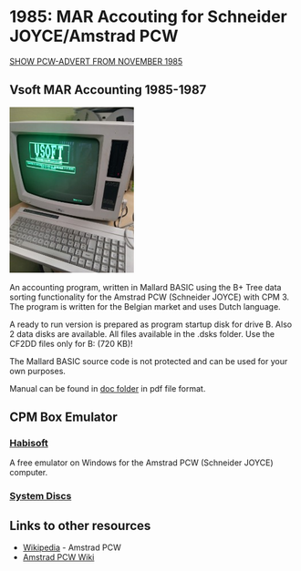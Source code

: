 # 1985: MAR Accouting for Schneider JOYCE/Amstrad PCW

[SHOW PCW-ADVERT FROM NOVEMBER 1985][DIDECAR]

## Vsoft MAR Accounting 1985-1987

![PCW-MAR](images/VSOFT-MAR-PCW-SCREEN.jpg)

An accounting program, written in Mallard BASIC using the B+ Tree data sorting functionality for the Amstrad PCW (Schneider JOYCE) with CPM 3. The program is written for the Belgian market and uses Dutch language.

A ready to run version is prepared as program startup disk for drive B. Also 2 data disks are available. All files available in the .dsks folder. Use the CF2DD files only for B: (720 KB)!

The Mallard BASIC source code is not protected and can be used for your own purposes.

Manual can be found in [doc folder][Manual] in pdf file format.

## CPM Box Emulator

### [Habisoft][habisoft]

A free emulator on Windows for the Amstrad PCW (Schneider JOYCE) computer.

### [System Discs][systemdiscs]

## Links to other resources

- [Wikipedia][wikipedia] - Amstrad PCW
- [Amstrad PCW Wiki][pcw-wiki]

[DIDECAR]: images/DIDECAR-JOYCE-PCW-ADVERT-DEC1985.pdf
[Manual]: doc/VSOFT-MAR-PCW-1987-NL.pdf
[habisoft]: https://habisoft.com/pcw/en.htm
[systemdiscs]: https://www.habisoft.com/pcwwiki/doku.php?id=en:sistema:indice
[pcw-wiki]: https://www.habisoft.com/pcwwiki/doku.php?id=en:start
[wikipedia]: https://en.wikipedia.org/wiki/Amstrad_PCW
